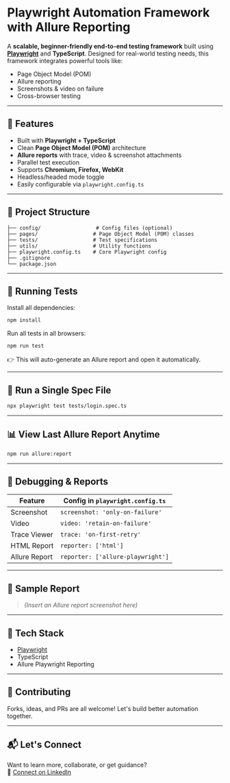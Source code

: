 # Playwright Automation Framework with Allure Reporting

A **scalable, beginner-friendly end-to-end testing framework** built using **[Playwright](https://playwright.dev/)** and **TypeScript**. Designed for real-world testing needs, this framework integrates powerful tools like:

-  Page Object Model (POM)  
-  Allure reporting  
-  Screenshots & video on failure  
-  Cross-browser testing  

---

## 🔧 Features

-  Built with **Playwright + TypeScript**  
-  Clean **Page Object Model (POM)** architecture  
-  **Allure reports** with trace, video & screenshot attachments  
-  Parallel test execution  
-  Supports **Chromium, Firefox, WebKit**  
- Headless/headed mode toggle  
-  Easily configurable via `playwright.config.ts`  

---

## 📁 Project Structure

```
├── config/                  # Config files (optional)
├── pages/                  # Page Object Model (POM) classes
├── tests/                  # Test specifications
├── utils/                  # Utility functions
├── playwright.config.ts    # Core Playwright config
├── .gitignore
└── package.json
```

---

## 🧪 Running Tests

Install all dependencies:

```bash
npm install
```

Run all tests in all browsers:

```bash
npm run test
```

👉 This will auto-generate an Allure report and open it automatically.

---

## 🎯 Run a Single Spec File

```bash
npx playwright test tests/login.spec.ts
```

---

## 📊 View Last Allure Report Anytime

```bash
npm run allure:report
```

---

## 🧰 Debugging & Reports

| Feature       | Config in `playwright.config.ts`         |
|---------------|-------------------------------------------|
| Screenshot    | `screenshot: 'only-on-failure'`           |
| Video         | `video: 'retain-on-failure'`              |
| Trace Viewer  | `trace: 'on-first-retry'`                 |
| HTML Report   | `reporter: ['html']`                      |
| Allure Report | `reporter: ['allure-playwright']`         |

---

## 📸 Sample Report

> *(Insert an Allure report screenshot here)*

---

## 🧱 Tech Stack

- [Playwright](https://playwright.dev/)  
- TypeScript  
- Allure Playwright Reporting  

---

## 🤝 Contributing

Forks, ideas, and PRs are all welcome! Let's build better automation together.

---



## 📬 Let's Connect

Want to learn more, collaborate, or get guidance?  
📢 [Connect on LinkedIn](https://www.linkedin.com/in/nehadarira12/)
